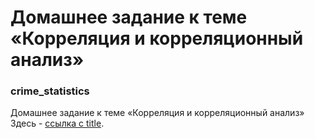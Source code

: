# Домашнее задание к теме <br>«Корреляция и корреляционный анализ»
### crime_statistics
Домашнее задание к теме «Корреляция и корреляционный анализ»
Здесь - [ссылка с title]([http://example.com/](https://netology.ru/profile/program/stpyr-cp-4/schedule) "Привет!").
